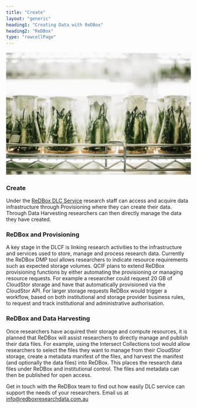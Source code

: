 ```yaml
---
title: "Create"
layout: "generic"
heading1: "Creating Data with ReDBox"
heading2: "ReDBox"
type: "rowcellPage"
---
```

![Photo by chuttersnap on Unsplash](images/chuttersnap-146799_web.jpg)

### Create
Under the [ReDBox DLC Service](./rbdlc.html) research staff can access and acquire data infrastructure through Provisioning where they can create their data. Through Data Harvesting researchers can then directly manage the data they have created.

### ReDBox and Provisioning
A key stage in the DLCF is linking research activities to the infrastructure and services used to store, manage and process research data. Currently the ReDBox DMP tool allows researchers to indicate resource requirements such as expected storage volumes. QCIF plans to extend ReDBox provisioning functions by either automating the provisioning or managing resource requests. For example a researcher could request 20 GB of CloudStor storage and have that automatically provisioned via the CloudStor API. For larger storage requests ReDBox would trigger a workflow, based on both institutional and storage provider business rules, to request and track institutional and administrative authorisation.

### ReDBox and Data Harvesting
Once researchers have acquired their storage and compute resources, it is planned that ReDBox will assist researchers to directly manage and publish their data files. For example, using the Intersect Collections tool would allow researchers to select the files they want to manage from their CloudStor storage, create a metadata manifest of the files, and harvest the manifest (and optionally the data files) into ReDBox. This places the research data files under ReDBox and institutional control. The files and metadata can then be published for open access.

Get in touch with the ReDBox team to find out how easily DLC service can support the needs of your researchers. Email us at [info@redboxresearchdata.com.au](mailto:info@redboxresearchdata.com.au)